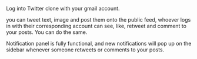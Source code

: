 Log into Twitter clone with your gmail account. 

you can tweet text, image and post them onto the public feed, whoever logs in with their corresponding account can see, like, retweet and comment to your posts. You can do the same. 

Notification panel is fully functional, and new notifications will pop up on the sidebar whenever someone retweets or comments to your posts. 
